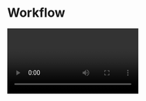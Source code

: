 # Workflow

<Video url="https://www.youtube.com/embed/LG5LXUXTNVQ" />

Click the puppy dog icon to export and compress to MP4. That's about it. 

## Options
    
Customize how files are exported and handled.

<Screenshot 
    url="/anubis/Anubis-panel.png" 
    alt="Anubis" 
    right
    width="230px" />
    
### File name

This field updates automatically to reflect the comp, timeline or sequence name. Overwrite the output file name by entering text. 

::: tip File name incrementing
To avoid overwriting files, each additional file exported with an existing file name will have an incrementing number appended to the end of the file. 
:::

### Export path
Click to set a folder path for Anubis to export to each time. 

With no folder selected, Anubis will ask where to save files on each export.

### Relative path from Ae project (After Effects only)
In After Effects, the **Export path** doubles as a switch for an additional option to export to a folder relative to the .aep.

### Output module (After Effects only)
`Ps`/`An`/`Pr` will output an high quality MOV or AVI by default but `Ae` uses the render queue to define the file type exported. Select a high quality codec like **Lossless** or **ProRes**.

### Compress to MP4
Compression may be set to `Low`, `Med`, or `High`. These settings define the quality and file size. Select one or all of the settings to output multiple quality files.

Disabling this checkbox will export the larger sized video file without compressing an MP4.  

### Delete original render file
Enabling this checkbox will delete the larger sized video file after compressing the MP4.

Disable to keep both video files.

### Open render folder
Enabling this checkbox will open the output folder in **Finder** or **File Explorer** to make finding your file easier.



## Export range
The range of an exported video may be defined by setting the work area of timeline in After Effects, Photoshop and Premiere. 

### After Effects
<Screenshot 
    url="/anubis/ExportRange-Ae.jpg" 
    alt="ExportRange-Ae" />

### Photoshop
<Screenshot 
    url="/anubis/ExportRange-Ps.jpg" 
    alt="ExportRange-Ps" />


### Premiere
<Screenshot 
    url="/anubis/ExportRange-Pr.jpg" 
    alt="ExportRange-Pr" />


### Animate

While Animate has a loop range to set the  playback area, these points are not visible to 3rd party developers. To select a range smaller than the full Animate timeline, select frames directly and the first and last frames will set the start and end of the export. 

<Screenshot 
    url="/anubis/ExportRange-An.jpg" 
    alt="ExportRange-An" />


## Drag and drop

<Screenshot 
    url="/anubis/Anubis-DragDrop.gif" 
    alt="Drop files" 
    left
    width="350px" />

Drag and drop files into the Anubis panel to recompressing video files or gifs using the Anubis compressor. 

New files will be created at the origin file path. The enabled compression settings within the panel will be used but 

<br />

## Troubleshooting 

### Error: macOS cannot verify the developer of "ffmpeg"
FFMPEG is used to compress the rendered MOV into an MP4, but due to increased security measures, Mac OS will ask for your approval before running it the first time.

Steps to [allow FFMPEG](allow-ffmpeg)

We are not installing or running anything harmful on your machine. Promise.